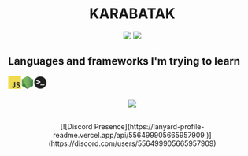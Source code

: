 <h1 align="center"> KARABATAK</h1>

<p align="center">
 <a href="https://discord.com/users/556499905665957909" target"blank_"><img src="https://img.shields.io/badge/Discord%20-7289DA.svg?&style=for-the-badge&logo=discord&logoColor=white"></a>
  <a href="https://github.com/KARABATAKdev" target"blank_"><img src="https://img.shields.io/badge/GitHub%20-191717.svg?&style=for-the-badge&logo=github&logoColor=white"></a>
  

  
 ## Languages ​​and frameworks I'm trying to learn

<img align="left" alt="JavaScript" width="26px" src="https://raw.githubusercontent.com/github/explore/80688e429a7d4ef2fca1e82350fe8e3517d3494d/topics/javascript/javascript.png" />
<img align="left" alt="Node.js" width="26px" src="https://raw.githubusercontent.com/github/explore/80688e429a7d4ef2fca1e82350fe8e3517d3494d/topics/nodejs/nodejs.png" />
<img align="left" alt="Terminal" width="26px" src="https://raw.githubusercontent.com/github/explore/80688e429a7d4ef2fca1e82350fe8e3517d3494d/topics/terminal/terminal.png" />

</br>


##
<span> 
 <p align="center">
  <img align="center" src="https://github-readme-stats.vercel.app/api?username=KARABATAKdev&show_icons=true&theme=radical" width="%100" height="200px"
</p>
</span>

##
<span> 
 <p align="center">
  [![Discord Presence](https://lanyard-profile-readme.vercel.app/api/556499905665957909
                            )](https://discord.com/users/556499905665957909)
</p>
</span>
